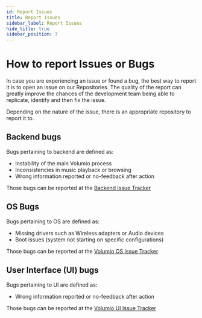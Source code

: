 ```yaml
---
id: Report Issues
title: Report Issues
sidebar_label: Report Issues
hide_title: true
sidebar_position: 7
---
```


# How to report Issues or Bugs

In case you are experiencing an issue or found a bug, the best way to report it is to open an issue on our Repositories. The quality of the report can greatly improve the chances of the development team being able to replicate, identify and then fix the issue.

Depending on the nature of the issue, there is an appropriate repository to report it to.

## Backend bugs

Bugs pertaining to backend are defined as:
* Instability of the main Volumio process
* Inconsistencies in music playback or browsing
* Wrong information reported or no-feedback after action

Those bugs can be reported at the [Backend Issue Tracker](https://github.com/volumio/volumio3-backend/issues)

## OS Bugs

Bugs pertaining to OS are defined as:
* Missing drivers such as Wireless adapters or Audio devices
* Boot issues (system not starting on specific configurations)

Those bugs can be reported at the [Volumio OS Issue Tracker](https://github.com/volumio/volumio3-os/issues)

## User Interface (UI) bugs

Bugs pertaining to UI are defined as:
* Wrong information reported or no-feedback after action

Those bugs can be reported at the [Volumio UI Issue Tracker](https://github.com/volumio/Volumio2-UI/issues)
